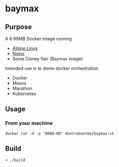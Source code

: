 baymax
======================

## Purpose
A 6.99MB Docker image running
- [Alpine Linux](https://github.com/gliderlabs/docker-alpine)
- [Nginx](http://nginx.org/)
- Some Disney flair (Baymax image)

Intended use is to demo docker orchestration
- Docker
- Mesos
- Marathon
- Kubernetes

## Usage
### From your machine
```
docker run -d -p "8080:80" dontrebootme/baymax:v1
```

## Build
```
➜ ./build
```
